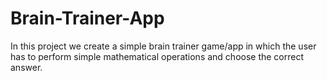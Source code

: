 # Brain-Trainer-App
In this project we create a simple brain trainer game/app in which the user has to perform simple mathematical operations and 
choose the correct answer.
